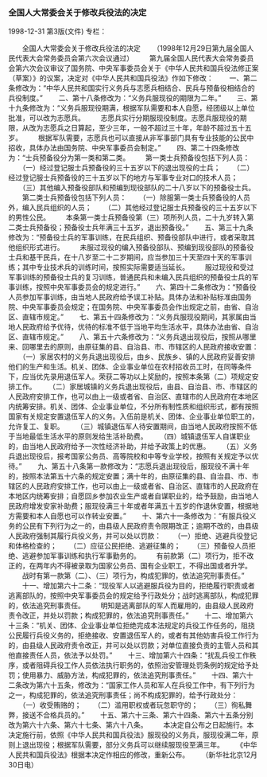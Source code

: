 ### 全国人大常委会关于修改兵役法的决定

1998-12-31
第3版(文件)
专栏：

　　全国人大常委会关于修改兵役法的决定
　　（1998年12月29日第九届全国人民代表大会常务委员会第六次会议通过）
　　第九届全国人民代表大会常务委员会第六次会议审议了国务院、中央军事委员会关于《中华人民共和国兵役法修正案（草案）》的议案，决定对《中华人民共和国兵役法》作如下修改：
　　一、第二条修改为：“中华人民共和国实行义务兵与志愿兵相结合、民兵与预备役相结合的兵役制度。”
　　二、第十八条修改为：“义务兵服现役的期限为二年。”
　　三、第十九条修改为：“义务兵服现役期满，根据军队需要和本人自愿，经团级以上单位批准，可以改为志愿兵。
　　志愿兵实行分期服现役制度。志愿兵服现役的期限，从改为志愿兵之日算起，至少三年，一般不超过三十年，年龄不超过五十五岁。
　　根据军队需要，志愿兵也可以直接从非军事部门具有专业技能的公民中招收，具体办法由国务院、中央军事委员会制定。”
　　四、第二十四条修改为：“士兵预备役分为第一类和第二类。
　　第一类士兵预备役包括下列人员：
　　（一）经过登记服士兵预备役的三十五岁以下的退出现役的士兵；
　　（二）经过登记服士兵预备役的三十五岁以下的地方与军事专业对口的技术人员；
　　（三）其他编入预备役部队和预编到现役部队的二十八岁以下的预备役士兵。
　　第二类士兵预备役包括下列人员：
　　（一）除服第一类士兵预备役的人员外，编入民兵组织的人员；
　　（二）其他经过登记服士兵预备役的三十五岁以下的男性公民。
　　本条第一类士兵预备役第（三）项所列人员，二十九岁转入第二类士兵预备役；预备役士兵年满三十五岁，退出预备役。”
　　五、第三十九条修改为：“预备役士兵的军事训练，在民兵组织、预备役部队中进行，或者采取其他组织形式进行。
　　未服过现役的编入预备役部队、预编到现役部队的预备役士兵和基干民兵，在十八岁至二十二岁期间，应当参加三十天至四十天的军事训练；其中专业技术兵的训练时间，按照实际需要适当延长。
　　服过现役和受过军事训练的预备役士兵的复习训练，普通民兵和未编入民兵组织的预备役士兵的军事训练，按照中央军事委员会的规定进行。”
　　六、第四十二条修改为：“预备役人员参加军事训练，由当地人民政府给予误工补贴。具体办法和补贴标准由国务院、中央军事委员会规定；在国务院、中央军事委员会作出规定之前，由省、自治区、直辖市规定。”
　　七、第五十四条修改为：“义务兵服现役期间，其家属由当地人民政府给予优待，优待的标准不低于当地平均生活水平，具体办法由省、自治区、直辖市规定。”
　　八、第五十六条修改为：“义务兵退出现役后，按照从哪里来、回哪里去的原则，由原征集的县、自治县、市、市辖区的人民政府接收安置：
　　（一）家居农村的义务兵退出现役后，由乡、民族乡、镇的人民政府妥善安排他们的生产和生活。机关、团体、企业事业单位在农村招收员工时，在同等条件下，应当优先录用退伍军人。荣获二等功以上奖励的，按照本条第（二）项规定安排工作。
　　（二）家居城镇的义务兵退出现役后，由县、自治县、市、市辖区的人民政府安排工作，也可以由上一级或者省、自治区、直辖市的人民政府在本地区内统筹安排。机关、团体、企业事业单位，不分所有制性质和组织形式，都有按照国家有关规定安置退伍军人的义务。入伍前是机关、团体、企业事业单位职工的，允许复工、复职。
　　（三）城镇退伍军人待安置期间，由当地人民政府按照不低于当地最低生活水平的原则发给生活补助费。
　　（四）城镇退伍军人自谋职业的，由当地人民政府给予一次性经济补助，并给予政策上的优惠。
　　（五）义务兵退出现役后，报考国家公务员、高等院校和中等专业学校，按照有关规定予以优待。”
　　九、第五十八条第一款修改为：“志愿兵退出现役后，服现役不满十年的，按照本法第五十六条的规定安置；满十年的，由原征集的县、自治县、市、市辖区的人民政府安排工作，也可以由上一级或者省、自治区、直辖市的人民政府在本地区内统筹安排；自愿回乡参加农业生产或者自谋职业的，给予鼓励，由当地人民政府增发安家补助费；服现役满三十年或者年满五十五岁的作退休安置，根据地方需要和本人自愿也可以作转业安置。”
　　十、第六十一条修改为：“有服兵役义务的公民有下列行为之一的，由县级人民政府责令限期改正；逾期不改的，由县级人民政府强制其履行兵役义务，并可以处以罚款：
　　（一）拒绝、逃避兵役登记和体格检查的；
　　（二）应征公民拒绝、逃避征集的；
　　（三）预备役人员拒绝、逃避参加军事训练和执行军事勤务的。
　　有前款第（二）项行为，拒不改正的，在两年内不得被录取为国家公务员、国有企业职工，不得出国或者升学。
　　战时有第一款第（二）、（三）项行为，构成犯罪的，依法追究刑事责任。”
　　十一、增加第六十二条：“现役军人以逃避服兵役为目的，拒绝履行职责或者逃离部队的，按照中央军事委员会的规定给予行政处分；战时逃离部队，构成犯罪的，依法追究刑事责任。
　　明知是逃离部队的军人而雇用的，由县级人民政府责令改正，并处以罚款；构成犯罪的，依法追究刑事责任。”
　　十二、增加第六十三条：“机关、团体、企业事业单位拒绝完成本法规定的兵役工作任务的，阻挠公民履行兵役义务的，拒绝接收、安置退伍军人的，或者有其他妨害兵役工作行为的，由县级人民政府责令改正，并可以处以罚款；对单位直接负责的主管人员和其他直接责任人员，依法予以处罚。”
　　十三、增加第六十四条：“扰乱兵役工作秩序，或者阻碍兵役工作人员依法执行职务的，依照治安管理处罚条例的规定给予处罚；使用暴力、威胁方法，构成犯罪的，依法追究刑事责任。”
　　十四、第六十二条改为第六十五条，修改为：“国家工作人员和军人在兵役工作中，有下列行为之一，构成犯罪的，依法追究刑事责任；尚不构成犯罪的，给予行政处分：
　　（一）收受贿赂的；
　　（二）滥用职权或者玩忽职守的；
　　（三）徇私舞弊，接送不合格兵员的。”
　　十五、第六十三条、第六十四条、第六十五条分别改为第六十六条、第六十七条、第六十八条。
　　本决定自公布之日起施行。本决定施行前，依照《中华人民共和国兵役法》服现役的义务兵，服现役满二年，原则上退出现役；根据军队需要，部分义务兵可以继续服现役至满三年。
　　《中华人民共和国兵役法》根据本决定作相应的修改，重新公布。
　　（新华社北京12月30日电）
